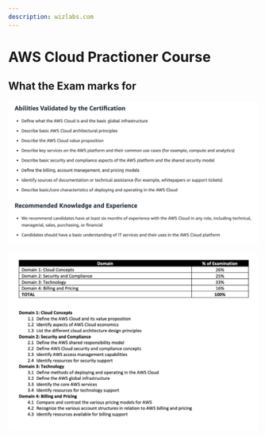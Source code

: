 ```yaml
---
description: wizlabs.com
---
```


# AWS Cloud Practioner Course

## What the Exam marks for

![](../../../.gitbook/assets/screen-shot-2020-12-25-at-3.40.42-pm.png)

![](../../../.gitbook/assets/screen-shot-2020-12-25-at-3.41.46-pm.png)

